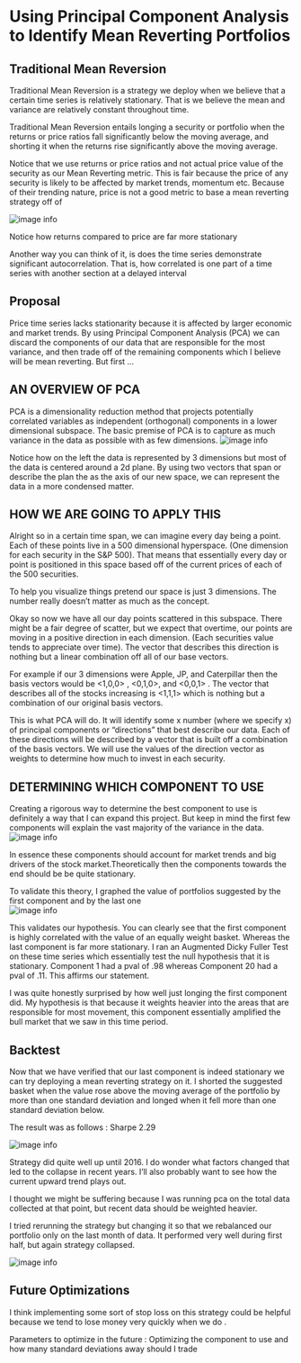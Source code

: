 # Using Principal Component Analysis to Identify Mean Reverting Portfolios

## Traditional Mean Reversion

Traditional Mean Reversion is a strategy we deploy when we believe that a certain time series is relatively stationary. That is we believe the mean and variance are relatively constant throughout time.

Traditional Mean Reversion entails longing a security or portfolio when the returns or price ratios fall significantly below the moving average, and shorting it when the returns rise significantly above the moving average.


Notice that we use returns or price ratios and not actual price value of the security as our Mean Reverting metric. This is fair because the price of any security is likely to be affected by market trends, momentum etc. Because of their trending nature, price is not a good metric to base a mean reverting strategy off of

![image info](blog_images/ReturnsVsPrice.png)


Notice how returns compared to price are far more stationary


Another way you can think of it, is does the time series demonstrate significant autocorrelation. That is, how correlated is one part of a time series with another section at a delayed interval


## Proposal
Price time series lacks stationarity because it is affected by larger economic and market trends. By using Principal Component Analysis (PCA) we can discard the components of our data that are responsible for the most variance, and then trade  off of the remaining components which I believe will be mean reverting.
But first ...

## AN OVERVIEW OF PCA

PCA is a dimensionality reduction method that projects potentially correlated variables as independent (orthogonal) components in a lower dimensional subspace. The basic premise of PCA is to capture as much variance in the data as possible with as few dimensions.
![image info](blog_images/PCAexplain.png)

Notice how on the left the data is represented by 3 dimensions but most of the data is centered around a 2d plane. By using two vectors that span or describe the plan the as the axis of our new space, we can represent the data in a more condensed matter.

## HOW WE ARE GOING TO APPLY THIS

Alright so in a certain time span, we can imagine every day being a point. Each of these points live in a 500 dimensional hyperspace. (One dimension for each security in the S&P 500). That means that essentially every day or point is positioned in this space based off of the current prices of each of the 500 securities.

To help you visualize things pretend our space is just 3 dimensions. The number really doesn’t matter as much as the concept.


Okay so now we have all our day points scattered in this subspace. There might be a fair degree of scatter, but we expect that overtime, our points are moving in a positive direction in each dimension. (Each securities value tends to appreciate over time). The vector that describes this direction is nothing but a linear combination off all of our base vectors.

For example if our 3 dimensions were Apple, JP, and Caterpillar then the basis vectors would be <1,0,0>  , <0,1,0>, and <0,0,1> . The vector that describes all of the stocks increasing is <1,1,1> which is nothing but a combination of our original basis vectors.

This is what PCA will do. It will identify some x number (where we specify x) of principal components or “directions” that best describe our data. Each of these directions will be described by a vector that is built off a combination of the basis vectors. We will use the values of the direction vector as weights to determine how much to invest in each security.


## DETERMINING  WHICH COMPONENT TO USE  
Creating a rigorous way to determine the best component to use is definitely a way that I can expand this project. But keep in mind the first few components will explain the vast majority of the variance in the data.  
![image info](blog_images/VarianceOfComponents.png)



In essence these components should account for market trends and big drivers of the stock market.Theoretically then the components towards the end should be be quite stationary.


To validate this theory, I graphed the value of portfolios suggested by the first component and by the last one   
![image info](blog_images/1vs20PCA.png)

This validates our hypothesis. You can clearly see that the first component is highly correlated with the value of an equally weight basket. Whereas the last component is far more stationary. I ran an Augmented Dicky Fuller Test on these time series which essentially test the null hypothesis  that it is stationary.   Component 1 had a pval of .98 whereas Component 20 had a pval of .11. This affirms our statement.


I was quite honestly surprised by how well just longing the first component did. My hypothesis is that because it weights heavier into the areas that are responsible for most movement, this component essentially amplified the bull market that we saw in this time period.


## Backtest

Now that we have verified that our last component is indeed stationary we can try deploying a mean reverting strategy on it. I shorted the suggested basket when the value rose above the moving average of the portfolio by more than one standard deviation and longed when it fell more than one standard deviation below.

The result was as follows : Sharpe 2.29   

![image info](blog_images/PCABacktest_1.png)


Strategy did quite well up until 2016. I do wonder what factors changed that led to the collapse in recent years. I’ll also probably want to see how the current upward trend plays out.

I thought  we might be suffering because I was running pca on the total data collected at that point, but recent data should be weighted heavier.

I tried rerunning the strategy but changing it so that we rebalanced our portfolio only on the last month of data. It performed very well during first half, but again strategy collapsed.

![image info](blog_images/PCABacktest_2.png)

## Future Optimizations


I think implementing some sort of stop loss on this strategy could be helpful because we tend to lose money very quickly when we do .

Parameters to optimize in the future :  Optimizing the component to use and how many standard deviations away should I trade
